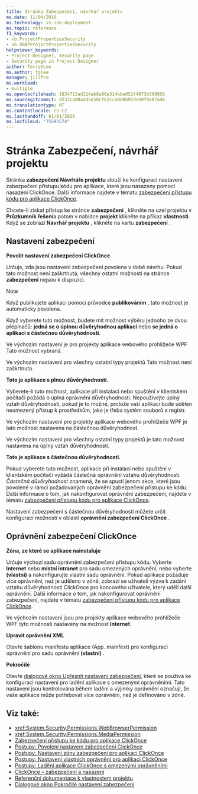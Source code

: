 ```yaml
---
title: Stránka Zabezpečení, návrhář projektu
ms.date: 11/04/2016
ms.technology: vs-ide-deployment
ms.topic: reference
f1_keywords:
- vb.ProjectPropertiesSecurity
- vb.XBAPProjectPropertiesSecurity
helpviewer_keywords:
- Project Designer, Security page
- Security page in Project Designer
author: TerryGLee
ms.author: tglee
manager: jillfra
ms.workload:
- multiple
ms.openlocfilehash: 1834713ad114ab8a86e314bbe052f4873b308956
ms.sourcegitcommit: d233ca00ad45e50cf62cca0d0b95dc69f0a87ad6
ms.translationtype: MT
ms.contentlocale: cs-CZ
ms.lasthandoff: 01/01/2020
ms.locfileid: "75593574"
---
```

# <a name="security-page-project-designer"></a>Stránka Zabezpečení, návrhář projektu

Stránka **zabezpečení** **Návrháře projektu** slouží ke konfiguraci nastavení zabezpečení přístupu kódu pro aplikace, které jsou nasazeny pomocí nasazení ClickOnce. Další informace najdete v tématu [zabezpečení přístupu kódu pro aplikace ClickOnce](../../deployment/code-access-security-for-clickonce-applications.md).

Chcete-li získat přístup ke stránce **zabezpečení** , klikněte na uzel projektu v **Průzkumník řešení**a potom v nabídce **projekt** klikněte na příkaz **vlastnosti**. Když se zobrazí **Návrhář projektu** , klikněte na kartu **zabezpečení** .

## <a name="security-settings"></a>Nastavení zabezpečení

 **Povolit nastavení zabezpečení ClickOnce**

Určuje, zda jsou nastavení zabezpečení povolena v době návrhu. Pokud tato možnost není zaškrtnutá, všechny ostatní možnosti na stránce **zabezpečení** nejsou k dispozici.

> [!NOTE]
> Když publikujete aplikaci pomocí průvodce **publikováním** , tato možnost je automaticky povolena.

Když vyberete tuto možnost, budete mít možnost výběru jednoho ze dvou přepínačů: **jedná se o úplnou důvěryhodnou aplikaci** nebo **se jedná o aplikaci s částečnou důvěryhodností**.

Ve výchozím nastavení je pro projekty aplikace webového prohlížeče WPF Tato možnost vybraná.

Ve výchozím nastavení pro všechny ostatní typy projektů Tato možnost není zaškrtnuta.

 **Toto je aplikace s plnou důvěryhodností.**

Vyberete-li tuto možnost, aplikace při instalaci nebo spuštění v klientském počítači požádá o úplná oprávnění důvěryhodnosti. Nepoužívejte úplný vztah důvěryhodnosti, pokud je to možné, protože vaší aplikaci bude udělen neomezený přístup k prostředkům, jako je třeba systém souborů a registr.

Ve výchozím nastavení pro projekty aplikace webového prohlížeče WPF je tato možnost nastavena na částečnou důvěryhodnost.

Ve výchozím nastavení pro všechny ostatní typy projektů je tato možnost nastavena na úplný vztah důvěryhodnosti.

 **Toto je aplikace s částečnou důvěryhodností.**

Pokud vyberete tuto možnost, aplikace při instalaci nebo spuštění v klientském počítači vyžádá částečná oprávnění vztahu důvěryhodnosti. *Částečná důvěryhodnost* znamená, že se spustí jenom akce, které jsou povolené v rámci požadovaných oprávnění zabezpečení přístupu ke kódu. Další informace o tom, jak nakonfigurovat oprávnění zabezpečení, najdete v tématu [zabezpečení přístupu kódu pro aplikace ClickOnce](../../deployment/code-access-security-for-clickonce-applications.md).

Nastavení zabezpečení s částečnou důvěryhodností můžete určit konfigurací možností v oblasti **oprávnění zabezpečení ClickOnce** .

## <a name="clickonce-security-permissions"></a>Oprávnění zabezpečení ClickOnce

 **Zóna, ze které se aplikace nainstaluje**

Určuje výchozí sadu oprávnění zabezpečení přístupu kódu. Vyberte **Internet** nebo **místní intranet** pro sadu omezených oprávnění, nebo vyberte **(vlastní)** a nakonfigurujte vlastní sadu oprávnění. Pokud aplikace požaduje více oprávnění, než je uděleno v zóně, zobrazí se uživateli výzva k zadání vztahu důvěryhodnosti ClickOnce pro koncového uživatele, který udělí další oprávnění. Další informace o tom, jak nakonfigurovat oprávnění zabezpečení, najdete v tématu [zabezpečení přístupu kódu pro aplikace ClickOnce](../../deployment/code-access-security-for-clickonce-applications.md).

Ve výchozím nastavení jsou pro projekty aplikace webového prohlížeče WPF tyto možnosti nastaveny na možnost **Internet**.

 **Upravit oprávnění XML**

Otevře šablonu manifestu aplikace (App. manifest) pro konfiguraci oprávnění pro sadu oprávnění **(vlastní)** .

 **Pokročilé**

Otevře [dialogové okno Upřesnit nastavení zabezpečení](../../ide/reference/advanced-security-settings-dialog-box.md), které se používá ke konfiguraci nastavení pro ladění aplikace s omezenými oprávněními. Tato nastavení jsou kontrolována během ladění a výjimky oprávnění označují, že vaše aplikace může potřebovat více oprávnění, než je definováno v zóně.

## <a name="see-also"></a>Viz také:

- <xref:System.Security.Permissions.WebBrowserPermission>
- <xref:System.Security.Permissions.MediaPermission>
- [Zabezpečení přístupu ke kódu pro aplikace ClickOnce](../../deployment/code-access-security-for-clickonce-applications.md)
- [Postupy: Povolení nastavení zabezpečení ClickOnce](../../deployment/how-to-enable-clickonce-security-settings.md)
- [Postupy: Nastavení zóny zabezpečení pro aplikaci ClickOnce](../../deployment/how-to-set-a-security-zone-for-a-clickonce-application.md)
- [Postupy: Nastavení vlastních oprávnění pro aplikaci ClickOnce](../../deployment/how-to-set-custom-permissions-for-a-clickonce-application.md)
- [Postupy: Ladění aplikace ClickOnce s omezenými oprávněními](../../deployment/how-to-debug-a-clickonce-application-with-restricted-permissions.md)
- [ClickOnce – zabezpečení a nasazení](../../deployment/clickonce-security-and-deployment.md)
- [Referenční dokumentace k vlastnostem projektu](../../ide/reference/project-properties-reference.md)
- [Dialogové okno Pokročilé nastavení zabezpečení](../../ide/reference/advanced-security-settings-dialog-box.md)
